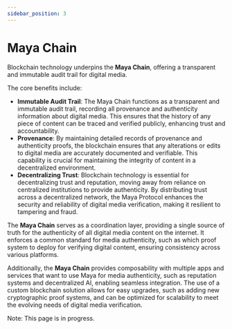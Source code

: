 ```yaml
---
sidebar_position: 3
---
```


# Maya Chain

Blockchain technology underpins the **Maya Chain**, offering a transparent and immutable audit trail for digital media.

The core benefits include:
- **Immutable Audit Trail**: The Maya Chain functions as a transparent and immutable audit trail, recording all provenance and authenticity information about digital media. This ensures that the history of any piece of content can be traced and verified publicly, enhancing trust and accountability.
- **Provenance**: By maintaining detailed records of provenance and authenticity proofs, the blockchain ensures that any alterations or edits to digital media are accurately documented and verifiable. This capability is crucial for maintaining the integrity of content in a decentralized environment.
- **Decentralizing Trust**: Blockchain technology is essential for decentralizing trust and reputation, moving away from reliance on centralized institutions to provide authenticity. By distributing trust across a decentralized network, the Maya Protocol enhances the security and reliability of digital media verification, making it resilient to tampering and fraud.

The **Maya Chain** serves as a coordination layer, providing a single source of truth for the authenticity of all digital media content on the internet. It enforces a common standard for media authenticity, such as which proof system to deploy for verifying digital content, ensuring consistency across various platforms.

Additionally, the **Maya Chain** provides composability with multiple apps and services that want to use Maya for media authenticity, such as reputation systems and decentralized AI, enabling seamless integration. The use of a custom blockchain solution allows for easy upgrades, such as adding new cryptographic proof systems, and can be optimized for scalability to meet the evolving needs of digital media verification.

Note: This page is in progress.